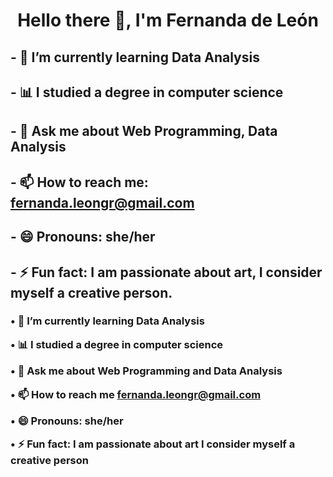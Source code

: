 <h1 align="center">Hello there 👋, I'm Fernanda de León</h1>
<!--h2 align="center">Data Analyst</h2-->



## - 🌱 I’m currently learning Data Analysis
## - 📊 I studied a degree in computer science
## - 💬 Ask me about Web Programming, Data Analysis
## - 📫 How to reach me: fernanda.leongr@gmail.com
## - 😄 Pronouns: she/her
## - ⚡ Fun fact: I am passionate about art, I consider myself a creative person.

<h3>
  
• 📖 I’m currently learning **Data Analysis**

• 📊 I studied a degree in **computer science** 

• 💬 Ask me about **Web Programming and Data Analysis**

• 📫 How to reach me **fernanda.leongr@gmail.com** 

• 😄 Pronouns: **she/her** 

• ⚡ Fun fact: I am passionate about **art** I consider myself a **creative person**</h3>
